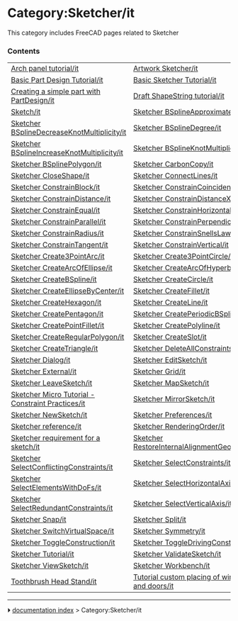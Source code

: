 # Category:Sketcher/it
This category includes FreeCAD pages related to Sketcher

### Contents

|     |     |     |
| --- | --- | --- |
| [Arch panel tutorial/it](Arch_panel_tutorial/it.md) | [Artwork Sketcher/it](Artwork_Sketcher/it.md) | [Basic Attachment Tutorial/it](Basic_Attachment_Tutorial/it.md) |
| [Basic Part Design Tutorial/it](Basic_Part_Design_Tutorial/it.md) | [Basic Sketcher Tutorial/it](Basic_Sketcher_Tutorial/it.md) | [Constraint/it](Constraint/it.md) |
| [Creating a simple part with PartDesign/it](Creating_a_simple_part_with_PartDesign/it.md) | [Draft ShapeString tutorial/it](Draft_ShapeString_tutorial/it.md) | [Part and PartDesign/it](Part_and_PartDesign/it.md) |
| [Sketch/it](Sketch/it.md) | [Sketcher BSplineApproximate/it](Sketcher_BSplineApproximate/it.md) | [Sketcher BSplineComb/it](Sketcher_BSplineComb/it.md) |
| [Sketcher BSplineDecreaseKnotMultiplicity/it](Sketcher_BSplineDecreaseKnotMultiplicity/it.md) | [Sketcher BSplineDegree/it](Sketcher_BSplineDegree/it.md) | [Sketcher BSplineIncreaseDegree/it](Sketcher_BSplineIncreaseDegree/it.md) |
| [Sketcher BSplineIncreaseKnotMultiplicity/it](Sketcher_BSplineIncreaseKnotMultiplicity/it.md) | [Sketcher BSplineKnotMultiplicity/it](Sketcher_BSplineKnotMultiplicity/it.md) | [Sketcher BSplinePoleWeight/it](Sketcher_BSplinePoleWeight/it.md) |
| [Sketcher BSplinePolygon/it](Sketcher_BSplinePolygon/it.md) | [Sketcher CarbonCopy/it](Sketcher_CarbonCopy/it.md) | [Sketcher Clone/it](Sketcher_Clone/it.md) |
| [Sketcher CloseShape/it](Sketcher_CloseShape/it.md) | [Sketcher ConnectLines/it](Sketcher_ConnectLines/it.md) | [Sketcher ConstrainAngle/it](Sketcher_ConstrainAngle/it.md) |
| [Sketcher ConstrainBlock/it](Sketcher_ConstrainBlock/it.md) | [Sketcher ConstrainCoincident/it](Sketcher_ConstrainCoincident/it.md) | [Sketcher ConstrainDiameter/it](Sketcher_ConstrainDiameter/it.md) |
| [Sketcher ConstrainDistance/it](Sketcher_ConstrainDistance/it.md) | [Sketcher ConstrainDistanceX/it](Sketcher_ConstrainDistanceX/it.md) | [Sketcher ConstrainDistanceY/it](Sketcher_ConstrainDistanceY/it.md) |
| [Sketcher ConstrainEqual/it](Sketcher_ConstrainEqual/it.md) | [Sketcher ConstrainHorizontal/it](Sketcher_ConstrainHorizontal/it.md) | [Sketcher ConstrainLock/it](Sketcher_ConstrainLock/it.md) |
| [Sketcher ConstrainParallel/it](Sketcher_ConstrainParallel/it.md) | [Sketcher ConstrainPerpendicular/it](Sketcher_ConstrainPerpendicular/it.md) | [Sketcher ConstrainPointOnObject/it](Sketcher_ConstrainPointOnObject/it.md) |
| [Sketcher ConstrainRadius/it](Sketcher_ConstrainRadius/it.md) | [Sketcher ConstrainSnellsLaw/it](Sketcher_ConstrainSnellsLaw/it.md) | [Sketcher ConstrainSymmetric/it](Sketcher_ConstrainSymmetric/it.md) |
| [Sketcher ConstrainTangent/it](Sketcher_ConstrainTangent/it.md) | [Sketcher ConstrainVertical/it](Sketcher_ConstrainVertical/it.md) | [Sketcher Copy/it](Sketcher_Copy/it.md) |
| [Sketcher Create3PointArc/it](Sketcher_Create3PointArc/it.md) | [Sketcher Create3PointCircle/it](Sketcher_Create3PointCircle/it.md) | [Sketcher CreateArc/it](Sketcher_CreateArc/it.md) |
| [Sketcher CreateArcOfEllipse/it](Sketcher_CreateArcOfEllipse/it.md) | [Sketcher CreateArcOfHyperbola/it](Sketcher_CreateArcOfHyperbola/it.md) | [Sketcher CreateArcOfParabola/it](Sketcher_CreateArcOfParabola/it.md) |
| [Sketcher CreateBSpline/it](Sketcher_CreateBSpline/it.md) | [Sketcher CreateCircle/it](Sketcher_CreateCircle/it.md) | [Sketcher CreateEllipseBy3Points/it](Sketcher_CreateEllipseBy3Points/it.md) |
| [Sketcher CreateEllipseByCenter/it](Sketcher_CreateEllipseByCenter/it.md) | [Sketcher CreateFillet/it](Sketcher_CreateFillet/it.md) | [Sketcher CreateHeptagon/it](Sketcher_CreateHeptagon/it.md) |
| [Sketcher CreateHexagon/it](Sketcher_CreateHexagon/it.md) | [Sketcher CreateLine/it](Sketcher_CreateLine/it.md) | [Sketcher CreateOctagon/it](Sketcher_CreateOctagon/it.md) |
| [Sketcher CreatePentagon/it](Sketcher_CreatePentagon/it.md) | [Sketcher CreatePeriodicBSpline/it](Sketcher_CreatePeriodicBSpline/it.md) | [Sketcher CreatePoint/it](Sketcher_CreatePoint/it.md) |
| [Sketcher CreatePointFillet/it](Sketcher_CreatePointFillet/it.md) | [Sketcher CreatePolyline/it](Sketcher_CreatePolyline/it.md) | [Sketcher CreateRectangle/it](Sketcher_CreateRectangle/it.md) |
| [Sketcher CreateRegularPolygon/it](Sketcher_CreateRegularPolygon/it.md) | [Sketcher CreateSlot/it](Sketcher_CreateSlot/it.md) | [Sketcher CreateSquare/it](Sketcher_CreateSquare/it.md) |
| [Sketcher CreateTriangle/it](Sketcher_CreateTriangle/it.md) | [Sketcher DeleteAllConstraints/it](Sketcher_DeleteAllConstraints/it.md) | [Sketcher DeleteAllGeometry/it](Sketcher_DeleteAllGeometry/it.md) |
| [Sketcher Dialog/it](Sketcher_Dialog/it.md) | [Sketcher EditSketch/it](Sketcher_EditSketch/it.md) | [Sketcher Extend/it](Sketcher_Extend/it.md) |
| [Sketcher External/it](Sketcher_External/it.md) | [Sketcher Grid/it](Sketcher_Grid/it.md) | [Sketcher helper constraint/it](Sketcher_helper_constraint/it.md) |
| [Sketcher LeaveSketch/it](Sketcher_LeaveSketch/it.md) | [Sketcher MapSketch/it](Sketcher_MapSketch/it.md) | [Sketcher MergeSketches/it](Sketcher_MergeSketches/it.md) |
| [Sketcher Micro Tutorial - Constraint Practices/it](Sketcher_Micro_Tutorial_-_Constraint_Practices/it.md) | [Sketcher MirrorSketch/it](Sketcher_MirrorSketch/it.md) | [Sketcher Move/it](Sketcher_Move/it.md) |
| [Sketcher NewSketch/it](Sketcher_NewSketch/it.md) | [Sketcher Preferences/it](Sketcher_Preferences/it.md) | [Sketcher RectangularArray/it](Sketcher_RectangularArray/it.md) |
| [Sketcher reference/it](Sketcher_reference/it.md) | [Sketcher RenderingOrder/it](Sketcher_RenderingOrder/it.md) | [Sketcher ReorientSketch/it](Sketcher_ReorientSketch/it.md) |
| [Sketcher requirement for a sketch/it](Sketcher_requirement_for_a_sketch/it.md) | [Sketcher RestoreInternalAlignmentGeometry/it](Sketcher_RestoreInternalAlignmentGeometry/it.md) | [Sketcher scripting/it](Sketcher_scripting/it.md) |
| [Sketcher SelectConflictingConstraints/it](Sketcher_SelectConflictingConstraints/it.md) | [Sketcher SelectConstraints/it](Sketcher_SelectConstraints/it.md) | [Sketcher SelectElementsAssociatedWithConstraints/it](Sketcher_SelectElementsAssociatedWithConstraints/it.md) |
| [Sketcher SelectElementsWithDoFs/it](Sketcher_SelectElementsWithDoFs/it.md) | [Sketcher SelectHorizontalAxis/it](Sketcher_SelectHorizontalAxis/it.md) | [Sketcher SelectOrigin/it](Sketcher_SelectOrigin/it.md) |
| [Sketcher SelectRedundantConstraints/it](Sketcher_SelectRedundantConstraints/it.md) | [Sketcher SelectVerticalAxis/it](Sketcher_SelectVerticalAxis/it.md) | [Sketcher SketchObject/it](Sketcher_SketchObject/it.md) |
| [Sketcher Snap/it](Sketcher_Snap/it.md) | [Sketcher Split/it](Sketcher_Split/it.md) | [Sketcher StopOperation/it](Sketcher_StopOperation/it.md) |
| [Sketcher SwitchVirtualSpace/it](Sketcher_SwitchVirtualSpace/it.md) | [Sketcher Symmetry/it](Sketcher_Symmetry/it.md) | [Sketcher ToggleActiveConstraint/it](Sketcher_ToggleActiveConstraint/it.md) |
| [Sketcher ToggleConstruction/it](Sketcher_ToggleConstruction/it.md) | [Sketcher ToggleDrivingConstraint/it](Sketcher_ToggleDrivingConstraint/it.md) | [Sketcher Trimming/it](Sketcher_Trimming/it.md) |
| [Sketcher Tutorial/it](Sketcher_Tutorial/it.md) | [Sketcher ValidateSketch/it](Sketcher_ValidateSketch/it.md) | [Sketcher ViewSection/it](Sketcher_ViewSection/it.md) |
| [Sketcher ViewSketch/it](Sketcher_ViewSketch/it.md) | [Sketcher Workbench/it](Sketcher_Workbench/it.md) | [Thread for Screw Tutorial/it](Thread_for_Screw_Tutorial/it.md) |
| [Toothbrush Head Stand/it](Toothbrush_Head_Stand/it.md) | [Tutorial custom placing of windows and doors/it](Tutorial_custom_placing_of_windows_and_doors/it.md) |



---
⏵ [documentation index](../README.md) > Category:Sketcher/it
